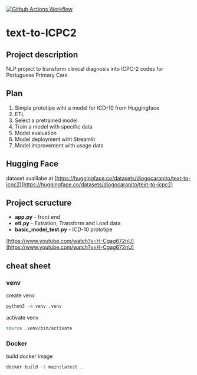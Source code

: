 [![Github Actions Workflow](https://github.com/DiogoCarapito/text-to-icpc2/actions/workflows/main.yaml/badge.svg)](https://github.com/DiogoCarapito/text-to-icpc2/actions/workflows/main.yaml)

# text-to-ICPC2

## Project description
NLP project to transform clinical diagnosis into ICPC-2 codes for Portuguese Primary Care

## Plan
1. Simple prototipe wiht a model for ICD-10 from Huggingface
2. ETL
3. Select a pretrained model
4. Train a model with specific data
5. Model evaluation
6. Model deployment wiht Streamlit
7. Model improvement with usage data

## Hugging Face
dataset avalilabe at [https://huggingface.co/datasets/diogocarapito/text-to-icpc2](https://huggingface.co/datasets/diogocarapito/text-to-icpc2)

## Project scructure
- **app.py** - front end
- **etl.py** - Extration, Transform and Load data
- **basic_model_test.py** - ICD-10 prototipe

[https://www.youtube.com/watch?v=H-Cgag672nU](https://www.youtube.com/watch?v=H-Cgag672nU) 

## cheat sheet

### venv
create venv
```bash
python3 -m venv .venv
```

activate venv
```bash
source .venv/bin/activate
```

### Docker
build docker image
```bash
docker build -t main:latest .
```

